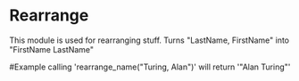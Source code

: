Rearrange
=========

This module is used for rearranging stuff.
Turns "LastName, FirstName" into "FirstName LastName"

#Example
calling 'rearrange_name("Turing, Alan")' will return '"Alan Turing"'


